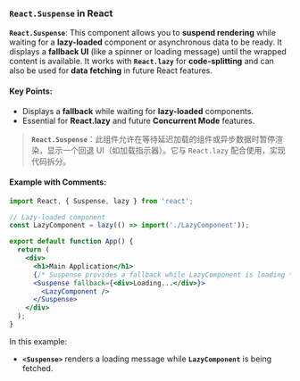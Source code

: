 ### `React.Suspense` in React

**`React.Suspense`**: This component allows you to **suspend rendering** while waiting for a **lazy-loaded** component or asynchronous data to be ready. It displays a **fallback UI** (like a spinner or loading message) until the wrapped content is available. It works with **`React.lazy`** for **code-splitting** and can also be used for **data fetching** in future React features.

<audio src="..\..\mp3/__`React.Suspen.mp3"></audio>

#### Key Points:
- Displays a **fallback** while waiting for **lazy-loaded** components.
- Essential for **React.lazy** and future **Concurrent Mode** features.

> **`React.Suspense`**：此组件允许在等待延迟加载的组件或异步数据时暂停渲染，显示一个回退 UI（如加载指示器）。它与 `React.lazy` 配合使用，实现代码拆分。
>
> <audio src="..\..\mp3/`React.Suspense.mp3"></audio>

#### Example with Comments:

<audio src="..\..\mp3/这段代码展示了如何使用 Rea (21).mp3"></audio>

<audio src="..\..\mp3/This code demon (2).mp3"></audio>

```jsx
import React, { Suspense, lazy } from 'react';

// Lazy-loaded component
const LazyComponent = lazy(() => import('./LazyComponent'));

export default function App() {
  return (
    <div>
      <h1>Main Application</h1>
      {/* Suspense provides a fallback while LazyComponent is loading */}
      <Suspense fallback={<div>Loading...</div>}>
        <LazyComponent />
      </Suspense>
    </div>
  );
}
```

In this example:
- **`<Suspense>`** renders a loading message while **`LazyComponent`** is being fetched.
